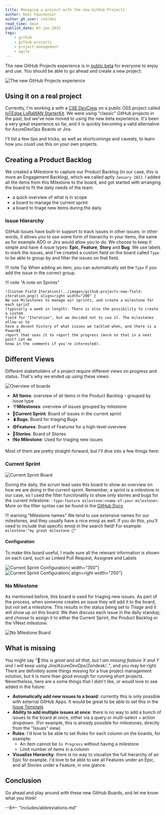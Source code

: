 ```yaml
---
title: Managing a project with the new GitHub Projects
author: Roel Fauconnier
author_gh_user: roel4ez
read_time: 5min
publish_date: 07-jan-2022
tags:
    - github
    - github-projects
    - project-management
    - agile
---
```


The new GitHub Projects experience is in [public beta](https://docs.github.com/en/issues/trying-out-the-new-projects-experience)
for everyone to enjoy and use. You should be able to go ahead and create a new
project:

![The new GitHub Projects experience](../images/github-projects-new.png)

## Using it on a real project

Currently, I'm working a with a [CSE DevCrew](https://devblogs.microsoft.com/cse/)
on a public OSS project called [IoTEdge LoRaWAN StarterKit](https://github.com/Azure/iotedge-lorawan-starterkit).
We were using "classic" GitHub projects in the past, but we've now moved to using
the new beta experience. It's been a very great experience so far, and it is quickly
becoming a valid alternative for AzureDevOps Boards or Jira.

I'll list a few tips and tricks, as well as shortcomings and caveats, to learn
how you could use this on your own projects.

## Creating a Product Backlog

We created a Milestone to capture our Product Backlog (in our case, this is more
an Engagement Backlog), which we called aptly `January 2022`. I added all the
items from this Milestone to the board, and got started with arranging the board
to fit the daily needs of the team:

- a quick overview of what is in scope
- a board to manage the current sprint
- a board to triage new items during the daily

### Issue Hierarchy

GitHub Issues have built-in support to track issues in other issues; in other words,
it allows you to use some form of hierarchy in your items, the same as for example
ADO or Jira would allow you to do. We choose to keep it simple and have 4 issue types:
**Epic**, **Feature**, **Story** and **Bug**. We use labels to mark the issues,
and I've created a custom field on the board called `Type` to be able to group-by
and filter the issues on that field.

!!! note Tip
    When adding an item, you can automatically set the `Type` if you add the issue
    in the correct group.

!!! note "A note on Sprints"

    ![Custom Field Iteration](../images/github-projects-new-field-iteration.png){ align=right width="200" }
    We use Milestones to manage our sprints, and create a milestone for each sprint
    (typically a week in length). There is also the possibility to create a custom
    field for "Iteration", but we decided not to use it. The milestones allow us to
    have a decent history of what issues we tackled when, and there is a PowerBI
    report that uses it to report the progress (more on that in a next post? Let me
    know in the comments if you're interested).

## Different Views

Different stakeholders of a project require different views on progress and
status. That's why we ended up using these views:

![Overview of boards](../images/github-projects-overview.png)

- **All Items**: overview of all items in the Product Backlog - grouped by issue type
- 🪧**Milestones**: overview of issues grouped by milestone
- 🏃**Current Sprint**: Board of issues in the current sprint
- 🪲**Bugs**: Board for triaging Bugs
- 🟣**Features**: Board of Features for a high-level overview
- 📖**Stories**: Board of Stories
- ❗**No Milestone**: Used for triaging new issues

Most of them are pretty straight-forward, but I'll dive into a few things here:

### Current Sprint

![Current Sprint Board](../images/github-projects-sprint.png)

During the daily, the scrum lead uses this board to show an overview on how we are
doing in the current sprint. Remember, a sprint is a milestone in our case, so
I used the filter functionality to show only stories and bugs for the current
milestone: `-type:feature milestone:<name-of-your-milestone>`. More on the filter
syntax can be found in the [GitHub Docs](https://docs.github.com/en/search-github/searching-on-github/searching-issues-and-pull-requests)

!!! warning "Milestone names"
    We tend to use extensive names for our milestones, and they usually have a
    nice emoji as well. If you do this, you'll need to include that specific emoji
    in the search field! For example: `milestone:"my great milestone 🙈"`

#### Configuration

To make this board useful, I made sure all the relevant information is shown on
each card, such as Linked Pull Request, Assignee and Labels

![Current Sprint Configuration](../images/github-projects-sprint-config.png){ width="350"}
![Current Sprint Configuration](../images/github-projects-sprint-pr.png){ align=right width="250"}

### No Milestone

As mentioned before, this board is used for triaging new issues. As part of the
process, when someone creates an issue they will add it to the board, but *not*
set a milestone. This results in the status being set to *Triage* and it will
show up on this board. We then discuss each issue in the daily standup, and choose to
assign it to either the Current Sprint, the Product Backlog or the VNext milestone.

![No Milestone Board](../images/github-projects-triage.png)

## What is missing

You might say "🤔 *this is great and all that, but I am missing feature X and Y and 
I will keep using Jira/AzureDevOps/Zendesk/.."*, and you may be right. There are
definitely some things missing for a true project management solution,
but it is more than good enough for running short projects. Nevertheless, here
are a some things that I didn't like, or would love to see added in the future:

- **Automatically add new issues to a board**: currently this is only possible with
external GitHub Apps. It would be great to be able to set this in the [Issue Template](https://docs.github.com/en/communities/using-templates-to-encourage-useful-issues-and-pull-requests)
- **Ability to add multiple issues at once**: there is no way to add a bunch of
issues to the board at once, either via a query or multi-select + action dropdown.
(For example, this is already possible for milestones, directly from the "Issues" view)
- **Rules**: I'd love to be able to set Rules for each column on the boards, for example:
    - An item cannot be `In Progress` without having a milestone
    - Limit number of items in a column
- **Visualize Hierarchy**: there is no way to visualize the full hierarchy of an
Epic for example. I'd love to be able to see all Features under an Epic, and all
Stories under a Feature, in one glance.

## Conclusion

Go ahead and play around with these new GitHub Boards, and let me know what you
think!

--8<-- "includes/abbreviations.md"
